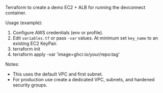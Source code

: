Terraform to create a demo EC2 + ALB for running the devconnect container.

Usage (example):

1. Configure AWS credentials (env or profile).
2. Edit `variables.tf` or pass `-var` values. At minimum set `key_name` to an existing EC2 KeyPair.
3. terraform init
4. terraform apply -var 'image=ghcr.io/your/repo:tag'

Notes:
- This uses the default VPC and first subnet.
- For production use create a dedicated VPC, subnets, and hardened security groups.
